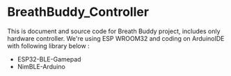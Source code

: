 # BreathBuddy_Controller
This is document and source code for Breath Buddy project, includes only hardware controller.
We're using ESP WROOM32 and coding on ArduinoIDE with following library below :
- ESP32-BLE-Gamepad
- NimBLE-Arduino
